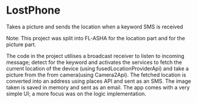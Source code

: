 # LostPhone
Takes a picture and sends the location when a keyword SMS is received

Note: This project was split into FL-ASHA for the location part and for the picture part.

The code in the project utilises a broadcast receiver to listen to incoming message; detect for the keyword and activates the services to fetch the current location of the device (using fusedLocationProviderApi) and take a picture from the from camera(using Camera2Api). The fetched location is converted into an address using places API and sent as an SMS. The image taken is saved in memory and sent as an email. The app comes with a very simple UI; a more focus was on the logic implementation.
